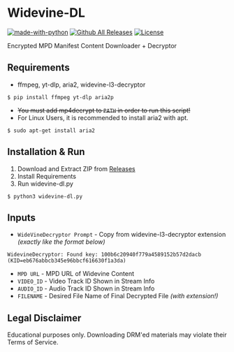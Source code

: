 # Widevine-DL     
[![made-with-python](https://img.shields.io/badge/Made%20with-Python-1f425f.svg)](https://www.python.org/) [![Github All Releases](https://img.shields.io/github/downloads/WHTJEON/widevine-dl/total.svg)]() [![License](https://img.shields.io/github/license/WHTJEON/widevine-dl.svg)](https://github.com/WHTJEON/widevine-dl)

Encrypted MPD Manifest Content Downloader + Decryptor<br>

## Requirements
- ffmpeg, yt-dlp, aria2, widevine-l3-decryptor

```
$ pip install ffmpeg yt-dlp aria2p
```
- ~~You must add mp4decrypt to `PATH` in order to run this script!~~
- For Linux Users, it is recommended to install aria2 with apt.
```
$ sudo apt-get install aria2
```

## Installation & Run
1. Download and Extract ZIP from [Releases](https://github.com/WHTJEON/widevine-dl/releases)
2. Install Requirements
3. Run widevine-dl.py
```
$ python3 widevine-dl.py
```

## Inputs
- `WideVineDecryptor Prompt` - Copy from widevine-l3-decryptor extension *(exactly like the format below)*
```
WidevineDecryptor: Found key: 100b6c20940f779a4589152b57d2dacb (KID=eb676abbcb345e96bbcf616630f1a3da)
```
- `MPD URL` - MPD URL of Widevine Content
- `VIDEO_ID` - Video Track ID Shown in Stream Info 
- `AUDIO_ID` - Audio Track ID Shown in Stream Info 
- `FILENAME` - Desired File Name of Final Decrypted File *(with extension!)*

## Legal Disclaimer
Educational purposes only. Downloading DRM'ed materials may violate their Terms of Service.

